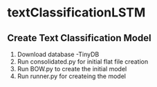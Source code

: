 # textClassificationLSTM
## Create Text Classification Model

1. Download database -TinyDB
2. Run consolidated.py for initial flat file creation
3. Run BOW.py to create the initial model 
4. Run runner.py for createing the model


